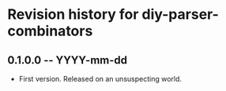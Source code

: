 # Revision history for diy-parser-combinators

## 0.1.0.0 -- YYYY-mm-dd

* First version. Released on an unsuspecting world.
